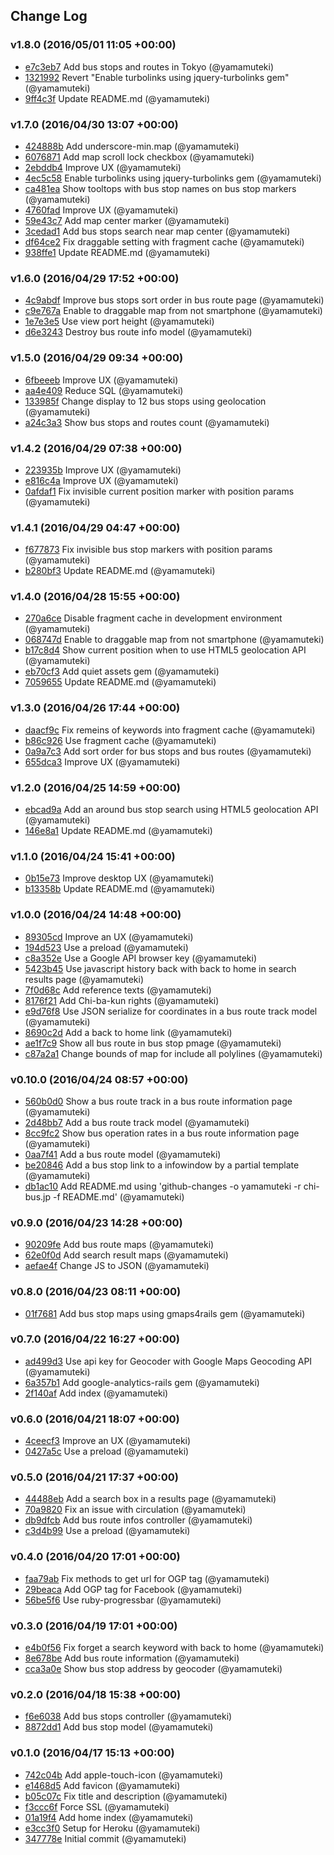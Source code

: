 ## Change Log

### v1.8.0 (2016/05/01 11:05 +00:00)
- [e7c3eb7](https://github.com/yamamuteki/chi-bus.jp/commit/e7c3eb77e59b25a218298a67f1db7fabe68b510e) Add bus stops and routes in Tokyo (@yamamuteki)
- [1321992](https://github.com/yamamuteki/chi-bus.jp/commit/13219928005d49aa70b496a11b0aac0b42afdb9e) Revert "Enable turbolinks using jquery-turbolinks gem" (@yamamuteki)
- [9ff4c3f](https://github.com/yamamuteki/chi-bus.jp/commit/9ff4c3f7a1e04c1274885c25d3347611482dcf09) Update README.md (@yamamuteki)

### v1.7.0 (2016/04/30 13:07 +00:00)
- [424888b](https://github.com/yamamuteki/chi-bus.jp/commit/424888befe0bd952b68e0f3a74f48d04bf2ca767) Add underscore-min.map (@yamamuteki)
- [6076871](https://github.com/yamamuteki/chi-bus.jp/commit/60768710b6ba3e08baba15df7e59767c2af057cf) Add map scroll lock checkbox (@yamamuteki)
- [2ebddb4](https://github.com/yamamuteki/chi-bus.jp/commit/2ebddb4440fae93c32dd8c20c4000895208f0ed9) Improve UX (@yamamuteki)
- [4ec5c58](https://github.com/yamamuteki/chi-bus.jp/commit/4ec5c58023e45973d7aa717fb8e724b838488261) Enable turbolinks using jquery-turbolinks gem (@yamamuteki)
- [ca481ea](https://github.com/yamamuteki/chi-bus.jp/commit/ca481ea1ffe37b5d3b5868dba68cdd6dbf8546c0) Show tooltops with bus stop names on bus stop markers (@yamamuteki)
- [4760fad](https://github.com/yamamuteki/chi-bus.jp/commit/4760fad3efbdb7fea6cf11d7c20dc16dc66b8ef8) Improve UX (@yamamuteki)
- [59e43c7](https://github.com/yamamuteki/chi-bus.jp/commit/59e43c75d889fec9a77806fee72032aec116a889) Add map center marker (@yamamuteki)
- [3cedad1](https://github.com/yamamuteki/chi-bus.jp/commit/3cedad110c1cc5355eff0816e95986248ee7a70a) Add bus stops search near map center (@yamamuteki)
- [df64ce2](https://github.com/yamamuteki/chi-bus.jp/commit/df64ce2e31513827e505bc0b3fe82d871ee9d43e) Fix draggable setting with fragment cache (@yamamuteki)
- [938ffe1](https://github.com/yamamuteki/chi-bus.jp/commit/938ffe1a7c0035bdbe339b3a1e7d834c9877c0b1) Update README.md (@yamamuteki)

### v1.6.0 (2016/04/29 17:52 +00:00)
- [4c9abdf](https://github.com/yamamuteki/chi-bus.jp/commit/4c9abdf15d71a1b4d074685977338ca7dff49389) Improve bus stops sort order in bus route page (@yamamuteki)
- [c9e767a](https://github.com/yamamuteki/chi-bus.jp/commit/c9e767af8e802b9db75bce5b1933a2c8a9395b69) Enable to draggable map from not smartphone (@yamamuteki)
- [1e7e3e5](https://github.com/yamamuteki/chi-bus.jp/commit/1e7e3e57adb65ed7dc2739f77ef603b7bf739655) Use view port height (@yamamuteki)
- [d6e3243](https://github.com/yamamuteki/chi-bus.jp/commit/d6e3243004f0bf58eef468b4d6490f4b96c11500) Destroy bus route info model (@yamamuteki)

### v1.5.0 (2016/04/29 09:34 +00:00)
- [6fbeeeb](https://github.com/yamamuteki/chi-bus.jp/commit/6fbeeeb5de57f70f8dc9f09f23ae6112e70f4dbe) Improve UX (@yamamuteki)
- [aa4e409](https://github.com/yamamuteki/chi-bus.jp/commit/aa4e40905a8521aaab39be94d10b8508cfc1bae5) Reduce SQL (@yamamuteki)
- [133985f](https://github.com/yamamuteki/chi-bus.jp/commit/133985f1bc6d0e0f7c49d8a5ce9be0347eb63a12) Change display to 12 bus stops using geolocation (@yamamuteki)
- [a24c3a3](https://github.com/yamamuteki/chi-bus.jp/commit/a24c3a3f89877d894fdc9e11aa4f577267349202) Show bus stops and routes count (@yamamuteki)

### v1.4.2 (2016/04/29 07:38 +00:00)
- [223935b](https://github.com/yamamuteki/chi-bus.jp/commit/223935b6d65541ea85d0fac3ba9115fa5ad8c9ec) Improve UX (@yamamuteki)
- [e816c4a](https://github.com/yamamuteki/chi-bus.jp/commit/e816c4a5d39f97cce17f136341945bbefb1d00e5) Improve UX (@yamamuteki)
- [0afdaf1](https://github.com/yamamuteki/chi-bus.jp/commit/0afdaf1260ba3f4546df3cc0029c4c40322ceab4) Fix invisible current position marker with position params (@yamamuteki)

### v1.4.1 (2016/04/29 04:47 +00:00)
- [f677873](https://github.com/yamamuteki/chi-bus.jp/commit/f6778733b8912d3f765e5897a8c883165cb5f9cb) Fix invisible bus stop markers with position params (@yamamuteki)
- [b280bf3](https://github.com/yamamuteki/chi-bus.jp/commit/b280bf39f60b67759d1f081e42c1d64ec4623332) Update README.md (@yamamuteki)

### v1.4.0 (2016/04/28 15:55 +00:00)
- [270a6ce](https://github.com/yamamuteki/chi-bus.jp/commit/270a6cecae4bdfa781d01e2b178b7c80481286c2) Disable fragment cache in development environment (@yamamuteki)
- [068747d](https://github.com/yamamuteki/chi-bus.jp/commit/068747d1fd4a0c8e9c4896fa7ff11eb22a6a80f7) Enable to draggable map from not smartphone (@yamamuteki)
- [b17c8d4](https://github.com/yamamuteki/chi-bus.jp/commit/b17c8d4c60d8cf8e71d55dd62705e00896b2388a) Show current position when to use HTML5 geolocation API (@yamamuteki)
- [eb70cf3](https://github.com/yamamuteki/chi-bus.jp/commit/eb70cf3b6b4da3b9b238101c921505e6efdb252d) Add quiet assets gem (@yamamuteki)
- [7059655](https://github.com/yamamuteki/chi-bus.jp/commit/70596557de807cf192cb97d4fd601c2b17278698) Update README.md (@yamamuteki)

### v1.3.0 (2016/04/26 17:44 +00:00)
- [daacf9c](https://github.com/yamamuteki/chi-bus.jp/commit/daacf9cf101b251e38869726d7ea9d178b6a9969) Fix remeins of keywords into fragment cache (@yamamuteki)
- [b86c926](https://github.com/yamamuteki/chi-bus.jp/commit/b86c926233d1ee075d30f360af41dc84bb220058) Use fragment cache (@yamamuteki)
- [0a9a7c3](https://github.com/yamamuteki/chi-bus.jp/commit/0a9a7c310d01ab5b229a6fcaa3559cdf5c4aa540) Add sort order for bus stops and bus routes (@yamamuteki)
- [655dca3](https://github.com/yamamuteki/chi-bus.jp/commit/655dca3a517b05cb5cce58fbbcb8d593d60a9cee) Improve UX (@yamamuteki)

### v1.2.0 (2016/04/25 14:59 +00:00)
- [ebcad9a](https://github.com/yamamuteki/chi-bus.jp/commit/ebcad9a469f8bb9f8a97ccd756227ff162c35283) Add an around bus stop search using HTML5 geolocation API (@yamamuteki)
- [146e8a1](https://github.com/yamamuteki/chi-bus.jp/commit/146e8a1d30530069da1e05e51dc04557e1bc0ab4) Update README.md (@yamamuteki)

### v1.1.0 (2016/04/24 15:41 +00:00)
- [0b15e73](https://github.com/yamamuteki/chi-bus.jp/commit/0b15e730b14daeb3b141341ff675a73031259eb0) Improve desktop UX (@yamamuteki)
- [b13358b](https://github.com/yamamuteki/chi-bus.jp/commit/b13358b4fcc39c2dff18de43d5e7feaa8ca7f62c) Update README.md (@yamamuteki)

### v1.0.0 (2016/04/24 14:48 +00:00)
- [89305cd](https://github.com/yamamuteki/chi-bus.jp/commit/89305cdb74c8bb4262366e97aafca6c0ea2a1fb7) Improve an UX (@yamamuteki)
- [194d523](https://github.com/yamamuteki/chi-bus.jp/commit/194d523713fe15552d48d5b2d39801d1fb57420c) Use a preload (@yamamuteki)
- [c8a352e](https://github.com/yamamuteki/chi-bus.jp/commit/c8a352ebca075a8db10f7a064b5aeceee41b83a5) Use a Google API browser key (@yamamuteki)
- [5423b45](https://github.com/yamamuteki/chi-bus.jp/commit/5423b4541b3ab7badab0b451670049554c232478) Use javascript history back with back to home in search results page (@yamamuteki)
- [7f0d68c](https://github.com/yamamuteki/chi-bus.jp/commit/7f0d68c6826fc34633814107f83f85cecd0c5e2f) Add reference texts (@yamamuteki)
- [8176f21](https://github.com/yamamuteki/chi-bus.jp/commit/8176f213fc5c719aa07d75b9353544a8aad7f8a1) Add Chi-ba-kun rights (@yamamuteki)
- [e9d76f8](https://github.com/yamamuteki/chi-bus.jp/commit/e9d76f84e89949e2d99b27b832d77e804321b978) Use JSON serialize for coordinates in a bus route track model (@yamamuteki)
- [8690c2d](https://github.com/yamamuteki/chi-bus.jp/commit/8690c2dbc3260ed13685feb5aab88e20b4251529) Add a back to home link (@yamamuteki)
- [ae1f7c9](https://github.com/yamamuteki/chi-bus.jp/commit/ae1f7c9ddeb213616a8987d5d83681b5262f727a) Show all bus route in bus stop pmage (@yamamuteki)
- [c87a2a1](https://github.com/yamamuteki/chi-bus.jp/commit/c87a2a148217b92cf5455ccf18e0297c76d43939) Change bounds of map for include all polylines (@yamamuteki)

### v0.10.0 (2016/04/24 08:57 +00:00)
- [560b0d0](https://github.com/yamamuteki/chi-bus.jp/commit/560b0d06fbf9f45c174625233d008367df1c53c2) Show a bus route track in a bus route information page (@yamamuteki)
- [2d48bb7](https://github.com/yamamuteki/chi-bus.jp/commit/2d48bb7955f8869da7d3bf5645c11696ded8192c) Add a bus route track model (@yamamuteki)
- [8cc9fc2](https://github.com/yamamuteki/chi-bus.jp/commit/8cc9fc209b1ed3414a2f0822367ed499b15140c5) Show bus operation rates in a bus route information page (@yamamuteki)
- [0aa7f41](https://github.com/yamamuteki/chi-bus.jp/commit/0aa7f4148f16f84322d0740e044fc78b54fd613b) Add a bus route model (@yamamuteki)
- [be20846](https://github.com/yamamuteki/chi-bus.jp/commit/be20846517014d575e8603024a7e20195b499d25) Add a bus stop link to a infowindow by a partial template (@yamamuteki)
- [db1ac10](https://github.com/yamamuteki/chi-bus.jp/commit/db1ac10b3d6332bd75e35ec7bb0a5eb690e1f74e) Add README.md using 'github-changes -o yamamuteki -r chi-bus.jp -f README.md' (@yamamuteki)

### v0.9.0 (2016/04/23 14:28 +00:00)
- [90209fe](https://github.com/yamamuteki/chi-bus.jp/commit/90209fe8152cc83b98ddab4052eb8b6acf367ae2) Add bus route maps (@yamamuteki)
- [62e0f0d](https://github.com/yamamuteki/chi-bus.jp/commit/62e0f0dfbd8b2279aa35e37582e007fa60837f15) Add search result maps (@yamamuteki)
- [aefae4f](https://github.com/yamamuteki/chi-bus.jp/commit/aefae4ff1964e934a753ef8d6ad1c3e3b83ae2e6) Change JS to JSON (@yamamuteki)

### v0.8.0 (2016/04/23 08:11 +00:00)
- [01f7681](https://github.com/yamamuteki/chi-bus.jp/commit/01f7681fde895efb9d0fa45faeb491080a13a0aa) Add bus stop maps using gmaps4rails gem (@yamamuteki)

### v0.7.0 (2016/04/22 16:27 +00:00)
- [ad499d3](https://github.com/yamamuteki/chi-bus.jp/commit/ad499d30bfddd361973f591196bee7163fb2eee7) Use api key for Geocoder with Google Maps Geocoding API (@yamamuteki)
- [6a357b1](https://github.com/yamamuteki/chi-bus.jp/commit/6a357b19fd31d7d7fa9875272d3335001057eaeb) Add google-analytics-rails gem (@yamamuteki)
- [2f140af](https://github.com/yamamuteki/chi-bus.jp/commit/2f140af704e123a1546343c8f8aba6d08f29f110) Add index (@yamamuteki)

### v0.6.0 (2016/04/21 18:07 +00:00)
- [4ceecf3](https://github.com/yamamuteki/chi-bus.jp/commit/4ceecf328eacb6769bb03fc989cbf3cbd6221e83) Improve an UX (@yamamuteki)
- [0427a5c](https://github.com/yamamuteki/chi-bus.jp/commit/0427a5c7eae4f1513a4441e4d4300f39690280cf) Use a preload (@yamamuteki)

### v0.5.0 (2016/04/21 17:37 +00:00)
- [44488eb](https://github.com/yamamuteki/chi-bus.jp/commit/44488ebc17e9b0f6f9442c7616930cc48d5c2c83) Add a search box in a results page (@yamamuteki)
- [70a9820](https://github.com/yamamuteki/chi-bus.jp/commit/70a98201a4bc32ca6de8c30cadfad507f4638303) Fix an issue with circulation (@yamamuteki)
- [db9dfcb](https://github.com/yamamuteki/chi-bus.jp/commit/db9dfcb1940c27959aa8c66a30fddb6a0a7b0abc) Add bus route infos controller (@yamamuteki)
- [c3d4b99](https://github.com/yamamuteki/chi-bus.jp/commit/c3d4b99a8334a669269b286b8064eef0f53f6c07) Use a preload (@yamamuteki)

### v0.4.0 (2016/04/20 17:01 +00:00)
- [faa79ab](https://github.com/yamamuteki/chi-bus.jp/commit/faa79ab830db526e18bf7ea5b11ed52644a900bf) Fix methods to get url for OGP tag (@yamamuteki)
- [29beaca](https://github.com/yamamuteki/chi-bus.jp/commit/29beacaa9c6660a38cf566a1cecb3906801ec093) Add OGP tag for Facebook (@yamamuteki)
- [56be5f6](https://github.com/yamamuteki/chi-bus.jp/commit/56be5f6426402dcdecd4856df9d70c8b2c911487) Use ruby-progressbar (@yamamuteki)

### v0.3.0 (2016/04/19 17:01 +00:00)
- [e4b0f56](https://github.com/yamamuteki/chi-bus.jp/commit/e4b0f56dfdd32c13e35c036f001dab9cd15044eb) Fix forget a search keyword with back to home (@yamamuteki)
- [8e678be](https://github.com/yamamuteki/chi-bus.jp/commit/8e678be412c88e137617d59244d7a74ada844407) Add bus route information (@yamamuteki)
- [cca3a0e](https://github.com/yamamuteki/chi-bus.jp/commit/cca3a0efacaabc53da2fa78cf3c68b48bfcb9811) Show bus stop address by geocoder (@yamamuteki)

### v0.2.0 (2016/04/18 15:38 +00:00)
- [f6e6038](https://github.com/yamamuteki/chi-bus.jp/commit/f6e6038044344b08f20b7d3c4ef1ae5620652f55) Add bus stops controller (@yamamuteki)
- [8872dd1](https://github.com/yamamuteki/chi-bus.jp/commit/8872dd1a2b400df3c9eb1c4d868e9bcfa91e0c98) Add bus stop model (@yamamuteki)

### v0.1.0 (2016/04/17 15:13 +00:00)
- [742c04b](https://github.com/yamamuteki/chi-bus.jp/commit/742c04baafa29a3a9e2624bccaa2bcb4816704f3) Add apple-touch-icon (@yamamuteki)
- [e1468d5](https://github.com/yamamuteki/chi-bus.jp/commit/e1468d581048d82ef917d956afda471a648d7731) Add favicon (@yamamuteki)
- [b05c07c](https://github.com/yamamuteki/chi-bus.jp/commit/b05c07ca2fea19a5d0a5db282bde37d53b202248) Fix title and description (@yamamuteki)
- [f3ccc6f](https://github.com/yamamuteki/chi-bus.jp/commit/f3ccc6f705bb37c5bdbec1c072075b0f396fc7c9) Force SSL (@yamamuteki)
- [01a19f4](https://github.com/yamamuteki/chi-bus.jp/commit/01a19f4128f5cfa012e112aa12839c0a13f7a323) Add home index (@yamamuteki)
- [e3cc3f0](https://github.com/yamamuteki/chi-bus.jp/commit/e3cc3f0316e738e594bed9ed24ad2ef3147836fb) Setup for Heroku (@yamamuteki)
- [347778e](https://github.com/yamamuteki/chi-bus.jp/commit/347778e8de5cd26557352f4e753d9627f8ca6938) Initial commit (@yamamuteki)